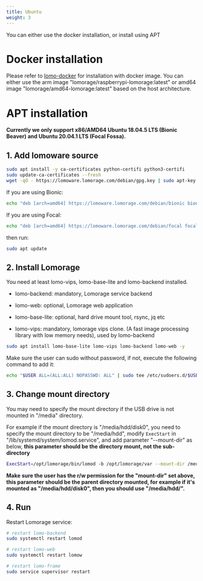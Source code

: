 ```yaml
---
title: Ubuntu
weight: 3
---
```


You can either use the docker installation, or install using APT

# Docker installation

Please refer to [lomo-docker](https://github.com/lomorage/lomo-docker) for installation with docker image. You can either use the arm image "lomorage/raspberrypi-lomorage:latest" or amd64 image "lomorage/amd64-lomorage:latest" based on the host architecture.

# APT installation

**Currently we only support x86/AMD64 Ubuntu 18.04.5 LTS (Bionic Beaver) and Ubuntu 20.04.1 LTS (Focal Fossa).**

## 1. Add lomoware source

```bash
sudo apt install -y ca-certificates python-certifi python3-certifi
sudo update-ca-certificates --fresh
wget -qO - https://lomoware.lomorage.com/debian/gpg.key | sudo apt-key add -
```

If you are using Bionic:

```bash
echo "deb [arch=amd64] https://lomoware.lomorage.com/debian/bionic bionic main" | sudo tee /etc/apt/sources.list.d/lomoware.list
```

If you are using Focal:

```bash
echo "deb [arch=amd64] https://lomoware.lomorage.com/debian/focal focal main" | sudo tee /etc/apt/sources.list.d/lomoware.list
```

then run:

```bash
sudo apt update
```

## 2. Install Lomorage

You need at least lomo-vips, lomo-base-lite and lomo-backend installed.

- lomo-backend: mandatory, Lomorage service backend

- lomo-web: optional, Lomorage web application

- lomo-base-lite: optional, hard drive mount tool, rsync, jq etc

- lomo-vips: mandatory, lomorage vips clone. (A fast image processing library with low memory needs), used by lomo-backend

```bash
sudo apt install lomo-base-lite lomo-vips lomo-backend lomo-web -y
```

Make sure the user can sudo without password, if not, execute the following command to add it:

```bash
echo "$USER ALL=(ALL:ALL) NOPASSWD: ALL" | sudo tee /etc/sudoers.d/$USER
```

## 3. Change mount directory

You may need to specify the mount directory if the USB drive is not mounted in "/media" directory. 

For example if the mount directory is "/media/hdd/disk0", you need to specify the mount directory to be "/media/hdd", modify `ExecStart` in "/lib/systemd/system/lomod.service", and add parameter "--mount-dir" as below, **this parameter should be the directory mount, not the sub-directory**

```bash
ExecStart=/opt/lomorage/bin/lomod -b /opt/lomorage/var --mount-dir /media/hdd  --max-upload 1 --max-fetch-preview 3
```

**Make sure the user has the r/w permission for the "mount-dir" set above, this parameter should be the parent directory mounted, for example if it's mounted as "/media/hdd/disk0", then you should use "/media/hdd/".**

## 4. Run

Restart Lomorage service:

```bash
# restart lomo-backend
sudo systemctl restart lomod

# restart lomo-web
sudo systemctl restart lomow

# restart lomo-frame
sudo service supervisor restart
```